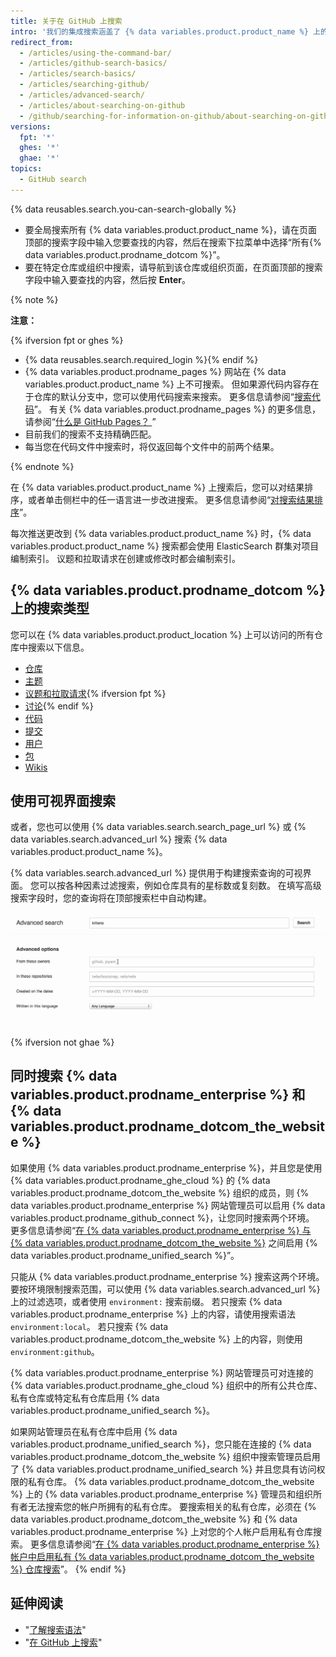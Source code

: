 ```yaml
---
title: 关于在 GitHub 上搜索
intro: '我们的集成搜索涵盖了 {% data variables.product.product_name %} 上的许多仓库、用户和代码行。'
redirect_from:
  - /articles/using-the-command-bar/
  - /articles/github-search-basics/
  - /articles/search-basics/
  - /articles/searching-github/
  - /articles/advanced-search/
  - /articles/about-searching-on-github
  - /github/searching-for-information-on-github/about-searching-on-github
versions:
  fpt: '*'
  ghes: '*'
  ghae: '*'
topics:
  - GitHub search
---
```


{% data reusables.search.you-can-search-globally %}

- 要全局搜索所有 {% data variables.product.product_name %}，请在页面顶部的搜索字段中输入您要查找的内容，然后在搜索下拉菜单中选择“所有{% data variables.product.prodname_dotcom %}”。
- 要在特定仓库或组织中搜索，请导航到该仓库或组织页面，在页面顶部的搜索字段中输入要查找的内容，然后按 **Enter**。

{% note %}

**注意：**

{% ifversion fpt or ghes %}
- {% data reusables.search.required_login %}{% endif %}
- {% data variables.product.prodname_pages %} 网站在 {% data variables.product.product_name %} 上不可搜索。 但如果源代码内容存在于仓库的默认分支中，您可以使用代码搜索来搜索。 更多信息请参阅“[搜索代码](/articles/searching-code)”。 有关 {% data variables.product.prodname_pages %} 的更多信息，请参阅“[什么是 GitHub Pages？ ](/articles/what-is-github-pages/)”
- 目前我们的搜索不支持精确匹配。
- 每当您在代码文件中搜索时，将仅返回每个文件中的前两个结果。

{% endnote %}

在 {% data variables.product.product_name %} 上搜索后，您可以对结果排序，或者单击侧栏中的任一语言进一步改进搜索。 更多信息请参阅“[对搜索结果排序](/articles/sorting-search-results)”。

每次推送更改到 {% data variables.product.product_name %} 时，{% data variables.product.product_name %} 搜索都会使用 ElasticSearch 群集对项目编制索引。 议题和拉取请求在创建或修改时都会编制索引。

## {% data variables.product.prodname_dotcom %} 上的搜索类型

您可以在 {% data variables.product.product_location %} 上可以访问的所有仓库中搜索以下信息。

- [仓库](/articles/searching-for-repositories)
- [主题](/articles/searching-topics)
- [议题和拉取请求](/articles/searching-issues-and-pull-requests){% ifversion fpt %}
- [讨论](/github/searching-for-information-on-github/searching-discussions){% endif %}
- [代码](/articles/searching-code)
- [提交](/articles/searching-commits)
- [用户](/articles/searching-users)
- [包](/github/searching-for-information-on-github/searching-for-packages)
- [Wikis](/articles/searching-wikis)

## 使用可视界面搜索

或者，您也可以使用 {% data variables.search.search_page_url %} 或 {% data variables.search.advanced_url %} 搜索 {% data variables.product.product_name %}。

{% data variables.search.advanced_url %} 提供用于构建搜索查询的可视界面。 您可以按各种因素过滤搜索，例如仓库具有的星标数或复刻数。 在填写高级搜索字段时，您的查询将在顶部搜索栏中自动构建。

![高级搜索](/assets/images/help/search/advanced_search_demo.gif)

{% ifversion not ghae %}
## 同时搜索 {% data variables.product.prodname_enterprise %} 和 {% data variables.product.prodname_dotcom_the_website %}

如果使用 {% data variables.product.prodname_enterprise %}，并且您是使用 {% data variables.product.prodname_ghe_cloud %} 的 {% data variables.product.prodname_dotcom_the_website %} 组织的成员，则 {% data variables.product.prodname_enterprise %} 网站管理员可以启用 {% data variables.product.prodname_github_connect %}，让您同时搜索两个环境。 更多信息请参阅“[在 {% data variables.product.prodname_enterprise %} 与 {% data variables.product.prodname_dotcom_the_website %}](/enterprise/admin/guides/developer-workflow/enabling-unified-search-between-github-enterprise-server-and-github-com) 之间启用 {% data variables.product.prodname_unified_search %}”。

只能从 {% data variables.product.prodname_enterprise %} 搜索这两个环境。 要按环境限制搜索范围，可以使用 {% data variables.search.advanced_url %} 上的过滤选项，或者使用 `environment:` 搜索前缀。 若只搜索 {% data variables.product.prodname_enterprise %} 上的内容，请使用搜索语法 `environment:local`。 若只搜索 {% data variables.product.prodname_dotcom_the_website %} 上的内容，则使用 `environment:github`。

{% data variables.product.prodname_enterprise %} 网站管理员可对连接的 {% data variables.product.prodname_ghe_cloud %} 组织中的所有公共仓库、私有仓库或特定私有仓库启用 {% data variables.product.prodname_unified_search %}。

如果网站管理员在私有仓库中启用 {% data variables.product.prodname_unified_search %}，您只能在连接的 {% data variables.product.prodname_dotcom_the_website %} 组织中搜索管理员启用了 {% data variables.product.prodname_unified_search %} 并且您具有访问权限的私有仓库。 {% data variables.product.prodname_dotcom_the_website %} 上的 {% data variables.product.prodname_enterprise %} 管理员和组织所有者无法搜索您的帐户所拥有的私有仓库。 要搜索相关的私有仓库，必须在 {% data variables.product.prodname_dotcom_the_website %} 和 {% data variables.product.prodname_enterprise %} 上对您的个人帐户启用私有仓库搜索。 更多信息请参阅“[在 {% data variables.product.prodname_enterprise %} 帐户中启用私有 {% data variables.product.prodname_dotcom_the_website %} 仓库搜索](/articles/enabling-private-github-com-repository-search-in-your-github-enterprise-server-account)”。
{% endif %}

## 延伸阅读

- "[了解搜索语法](/articles/understanding-the-search-syntax)"
- "[在 GitHub 上搜索](/articles/searching-on-github)"
